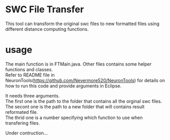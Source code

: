 # SWC File Transfer 
This tool can transform the original swc files to new formatted files using different distance computing functions. 

# usage
The main function is in FTMain.java. Other files contains some helper functions and classes.<br/>
Refer to README file in NeuronTools(https://github.com/Nevermore520/NeuronTools) for details on how to run this code and provide arguments in Eclipse.

It needs three arguments. <br/>
The first one is the path to the folder that contains all the orginal swc files. <br/>
The secont one is the path to a new folder that will contains result reformated file. <br/>
The thrid one is a number specifying which function to use when transfering files.

Under contruction...
